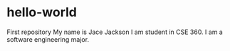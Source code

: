 # hello-world
First repository
My name is Jace Jackson I am student in CSE 360. I am a software engineering major.
